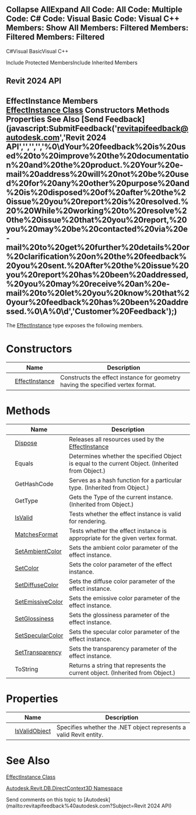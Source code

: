 ﻿

Collapse AllExpand All Code: All Code: Multiple Code: C# Code: Visual Basic Code: Visual C++  Members: Show All Members: Filtered Members: Filtered Members: Filtered   
---  
  
C#Visual BasicVisual C++

Include Protected MembersInclude Inherited Members

Revit 2024 API  
---  
EffectInstance Members  
[EffectInstance Class](45b7ef37-46b6-6cf4-2f42-c6f4055a170c.md) Constructors Methods Properties See Also [Send Feedback](javascript:SubmitFeedback\('revitapifeedback@autodesk.com','Revit 2024 API','','','','%0\\dYour%20feedback%20is%20used%20to%20improve%20the%20documentation%20and%20the%20product.%20Your%20e-mail%20address%20will%20not%20be%20used%20for%20any%20other%20purpose%20and%20is%20disposed%20of%20after%20the%20issue%20you%20report%20is%20resolved.%20%20While%20working%20to%20resolve%20the%20issue%20that%20you%20report,%20you%20may%20be%20contacted%20via%20e-mail%20to%20get%20further%20details%20or%20clarification%20on%20the%20feedback%20you%20sent.%20After%20the%20issue%20you%20report%20has%20been%20addressed,%20you%20may%20receive%20an%20e-mail%20to%20let%20you%20know%20that%20your%20feedback%20has%20been%20addressed.%0\\A%0\\d','Customer%20Feedback'\);)  
---  
  
The [EffectInstance](45b7ef37-46b6-6cf4-2f42-c6f4055a170c.md) type exposes the following members.

# Constructors

|  | Name | Description |
| --- | --- | --- |
|  | [EffectInstance](35aedbef-870d-ca83-5810-be60c60ee08c.md) | Constructs the effect instance for geometry having the specified vertex format. |
  
# Methods

|  | Name | Description |
| --- | --- | --- |
|  | [Dispose](0e5d4b5b-6d8f-acf5-bbbe-26976005995f.md) | Releases all resources used by the [EffectInstance](45b7ef37-46b6-6cf4-2f42-c6f4055a170c.md) |
|  | Equals | Determines whether the specified Object is equal to the current Object. (Inherited from Object.) |
|  | GetHashCode | Serves as a hash function for a particular type.  (Inherited from Object.) |
|  | GetType | Gets the Type of the current instance. (Inherited from Object.) |
|  | [IsValid](1303d1fd-6b1b-e3f0-c412-4b65cceb3aa1.md) | Tests whether the effect instance is valid for rendering. |
|  | [MatchesFormat](a7cd2cff-48df-cf5d-bd49-83acb319a438.md) | Tests whether the effect instance is appropriate for the given vertex format. |
|  | [SetAmbientColor](8b664a39-8174-b5c3-f4b7-67f71ffaaf6b.md) | Sets the ambient color parameter of the effect instance. |
|  | [SetColor](6f5f2e39-a850-5a55-ee09-7d2856209d84.md) | Sets the color parameter of the effect instance. |
|  | [SetDiffuseColor](7302a193-6396-93a7-a36e-0bde4f2a119c.md) | Sets the diffuse color parameter of the effect instance. |
|  | [SetEmissiveColor](00b45e82-3bd5-b592-66e9-36364628c59b.md) | Sets the emissive color parameter of the effect instance. |
|  | [SetGlossiness](15378b4c-bcf8-74a8-5f55-ebf13c1d1496.md) | Sets the glossiness parameter of the effect instance. |
|  | [SetSpecularColor](715cb93c-e62a-280d-0095-47950d1cce7f.md) | Sets the specular color parameter of the effect instance. |
|  | [SetTransparency](6866ee5e-23ea-9b05-a6f4-74ba3795b81d.md) | Sets the transparency parameter of the effect instance. |
|  | ToString | Returns a string that represents the current object. (Inherited from Object.) |
  
# Properties

|  | Name | Description |
| --- | --- | --- |
|  | [IsValidObject](5423f5b9-ee5f-7c71-330f-181db1dcdb37.md) | Specifies whether the .NET object represents a valid Revit entity. |
  
# See Also

[EffectInstance Class](45b7ef37-46b6-6cf4-2f42-c6f4055a170c.md)

[Autodesk.Revit.DB.DirectContext3D Namespace](f4ba10f0-55ea-5344-173b-688405391794.md)

Send comments on this topic to [Autodesk](mailto:revitapifeedback%40autodesk.com?Subject=Revit 2024 API)